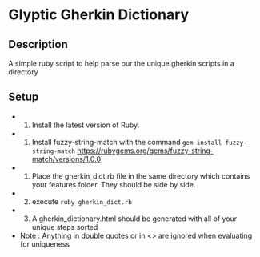 # Glyptic Gherkin Dictionary

## Description
A simple ruby script to help parse our the unique gherkin scripts in a directory

## Setup
* 1) Install the latest version of Ruby.
* 1) Install fuzzy-string-match with the command ``gem install fuzzy-string-match``
    https://rubygems.org/gems/fuzzy-string-match/versions/1.0.0
* 1) Place the gherkin_dict.rb file in the same directory which contains your features folder.  They should be side by side.
* 2) execute ``ruby gherkin_dict.rb``
* 3) A gherkin_dictionary.html should be generated with all of your unique steps sorted
* Note : Anything in double quotes or in <> are ignored when evaluating for uniqueness
